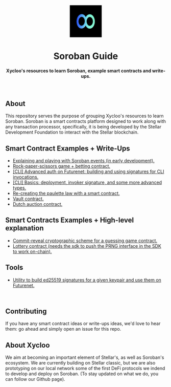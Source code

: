 
<div align="center">

  <img src="./assets/logo.png" alt="logo" width="100" height="auto" />
  <h1>Soroban Guide</h1>
  
  <h4>
    Xycloo's resources to learn Soroban, example smart contracts and write-ups.
  </h4>
  
</div>
<br/>
  
## About
This repository serves the purpose of grouping Xycloo's resources to learn Soroban. Soroban is a smart contracts platform designed to work along with any transaction processor, specifically, it is being developed by the Stellar Development Foundation to interact with the Stellar blockchain.


## Smart Contract Examples + Write-Ups
- [Explaining and playing with Soroban events (in early development).](https://github.com/xycloo/soroban-events-guide)
- [Rock-paper-scissors game + betting contract.](https://github.com/xycloo/soroban-rock-paper-scissors-contract)
- [[CLI] Advanced auth on Futurenet: building and using signatures for CLI invocations.](https://github.com/xycloo/soroban-cli-futurenet-advanced-auth)
- [[CLI] Basics: deployment, invoker signature, and some more advanced types.](https://github.com/xycloo/soroban-cli-futurenet)
- [Re-creating the paulette law with a smart contract.](https://github.com/xycloo/soroban-paulette-smart-contract)
- [Vault contract.](https://github.com/xycloo/soroban-vault-contract)
- [Dutch auction contract.](https://github.com/xycloo/soroban-dutch-auction-contract)

## Smart Contracts Examples + High-level explanation
- [Commit-reveal cryptographic scheme for a guessing game contract.](https://github.com/xycloo/soroban-commit-reveal-contract)
- [Lottery contract (needs the sdk to push the PRNG interface in the SDK to work on-chain).](https://github.com/xycloo/soroban-lottery-contract)

## Tools
- [Utility to build ed25519 signatures for a given keypair and use them on Futurenet.](https://github.com/xycloo/soroban-build-signatures)

<br/>

## Contributing
If you have any smart contract ideas or write-ups ideas, we'd love to hear them: go ahead and simply open an issue for this repo.

## About Xycloo
We aim at becoming an important element of Stellar's, as well as Soroban's ecosystem. We are currently building on Stellar classic, but we are also prototyping on our local network some of the first DeFi protocols we indend to develop and deploy on Soroban. 
(To stay updated on what we do, you can follow our Github page).
